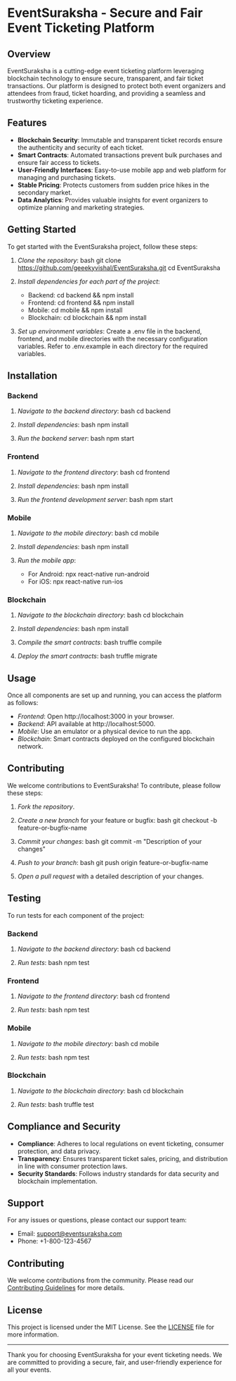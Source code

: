 
# EventSuraksha - Secure and Fair Event Ticketing Platform

## Overview
EventSuraksha is a cutting-edge event ticketing platform leveraging blockchain technology to ensure secure, transparent, and fair ticket transactions. Our platform is designed to protect both event organizers and attendees from fraud, ticket hoarding, and providing a seamless and trustworthy ticketing experience.

## Features
- **Blockchain Security**: Immutable and transparent ticket records ensure the authenticity and security of each ticket.
- **Smart Contracts**: Automated transactions prevent bulk purchases and ensure fair access to tickets.
- **User-Friendly Interfaces**: Easy-to-use mobile app and web platform for managing and purchasing tickets.
- **Stable Pricing**: Protects customers from sudden price hikes in the secondary market.
- **Data Analytics**: Provides valuable insights for event organizers to optimize planning and marketing strategies.

## Getting Started

To get started with the EventSuraksha project, follow these steps:

1. *Clone the repository*:
   bash
   git clone https://github.com/geeekyvishal/EventSuraksha.git
   cd EventSuraksha
   

2. *Install dependencies for each part of the project*:
   - Backend: cd backend && npm install
   - Frontend: cd frontend && npm install
   - Mobile: cd mobile && npm install
   - Blockchain: cd blockchain && npm install

3. *Set up environment variables*:
   Create a .env file in the backend, frontend, and mobile directories with the necessary configuration variables. Refer to .env.example in each directory for the required variables.

## Installation

### Backend

1. *Navigate to the backend directory*:
   bash
   cd backend
   

2. *Install dependencies*:
   bash
   npm install
   

3. *Run the backend server*:
   bash
   npm start
   

### Frontend

1. *Navigate to the frontend directory*:
   bash
   cd frontend
   

2. *Install dependencies*:
   bash
   npm install
   

3. *Run the frontend development server*:
   bash
   npm start
   

### Mobile

1. *Navigate to the mobile directory*:
   bash
   cd mobile
   

2. *Install dependencies*:
   bash
   npm install
   

3. *Run the mobile app*:
   - For Android: npx react-native run-android
   - For iOS: npx react-native run-ios

### Blockchain

1. *Navigate to the blockchain directory*:
   bash
   cd blockchain
   

2. *Install dependencies*:
   bash
   npm install
   

3. *Compile the smart contracts*:
   bash
   truffle compile
   

4. *Deploy the smart contracts*:
   bash
   truffle migrate
   

## Usage

Once all components are set up and running, you can access the platform as follows:

- *Frontend*: Open http://localhost:3000 in your browser.
- *Backend*: API available at http://localhost:5000.
- *Mobile*: Use an emulator or a physical device to run the app.
- *Blockchain*: Smart contracts deployed on the configured blockchain network.

## Contributing

We welcome contributions to EventSuraksha! To contribute, please follow these steps:

1. *Fork the repository*.
2. *Create a new branch* for your feature or bugfix:
   bash
   git checkout -b feature-or-bugfix-name
   
3. *Commit your changes*:
   bash
   git commit -m "Description of your changes"
   
4. *Push to your branch*:
   bash
   git push origin feature-or-bugfix-name
   
5. *Open a pull request* with a detailed description of your changes.

## Testing

To run tests for each component of the project:

### Backend

1. *Navigate to the backend directory*:
   bash
   cd backend
   

2. *Run tests*:
   bash
   npm test
   

### Frontend

1. *Navigate to the frontend directory*:
   bash
   cd frontend
   

2. *Run tests*:
   bash
   npm test
   

### Mobile

1. *Navigate to the mobile directory*:
   bash
   cd mobile
   

2. *Run tests*:
   bash
   npm test
   

### Blockchain

1. *Navigate to the blockchain directory*:
   bash
   cd blockchain
   

2. *Run tests*:
   bash
   truffle test


## Compliance and Security
- **Compliance**: Adheres to local regulations on event ticketing, consumer protection, and data privacy.
- **Transparency**: Ensures transparent ticket sales, pricing, and distribution in line with consumer protection laws.
- **Security Standards**: Follows industry standards for data security and blockchain implementation.

## Support
For any issues or questions, please contact our support team:
- Email: support@eventsuraksha.com
- Phone: +1-800-123-4567

## Contributing
We welcome contributions from the community. Please read our [Contributing Guidelines](CONTRIBUTING.md) for more details.

## License
This project is licensed under the MIT License. See the [LICENSE](LICENSE.md) file for more information.

---

Thank you for choosing EventSuraksha for your event ticketing needs. We are committed to providing a secure, fair, and user-friendly experience for all your events.

